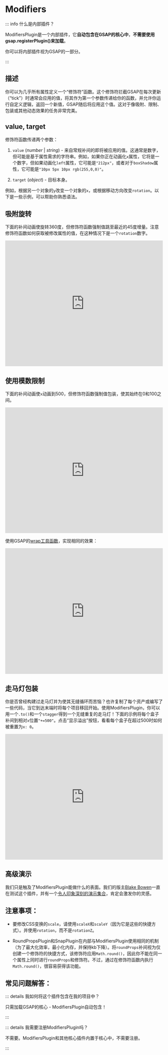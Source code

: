 # Modifiers

::: info 什么是内部插件？

ModifiersPlugin是一个内部插件，它**自动包含在GSAP的核心中**，**不需要使用gsap.registerPlugin()来加载**。

你可以将内部插件视为GSAP的一部分。

:::

## 描述

你可以为几乎所有属性定义一个“修饰符”函数。这个修饰符拦截GSAP在每次更新（“tick”）时通常会应用的值，将其作为第一个参数传递给你的函数，并允许你运行自定义逻辑，返回一个新值，GSAP随后将应用这个值。这对于像吸附、限制、包装或其他动态效果的任务非常完美。

## value, target

修饰符函数传递两个参数：

1. `value` (_number_ | _string_) - 来自常规补间的即将被应用的值。这通常是数字，但可能是基于属性需求的字符串。例如，如果你正在动画化`x`属性，它将是一个数字，但如果动画化`left`属性，它可能是`"212px"`，或者对于`boxShadow`属性，它可能是`"10px 5px 10px rgb(255,0,0)"`。

2. `target` (_object_) - 目标本身。

例如，根据另一个对象的`y`改变一个对象的`x`，或根据移动方向改变`rotation`。以下是一些示例，可以帮助你熟悉语法。

## 吸附旋转

下面的补间动画使旋转360度，但修饰符函数强制值跳至最近的45度增量。注意修饰符函数如何获取被修改属性的值，在这种情况下是一个`rotation`数字。

<iframe src="https://codepen.io/GreenSock/pen/BzJxBB" width="100%" height="400" scrolling="no" frameborder="no" allowtransparency="true" allowfullscreen="true"></iframe>

## 使用模数限制

下面的补间动画使`x`动画到500，但修饰符函数强制值包装，使其始终在0和100之间。

<iframe src="https://codepen.io/GreenSock/pen/MeQmaG" width="100%" height="400" scrolling="no" frameborder="no" allowtransparency="true" allowfullscreen="true"></iframe>

使用GSAP的[wrap工具函数](<https://gsap.com/docs/v3/GSAP/UtilityMethods/wrap()>)，实现相同的效果：

<iframe src="https://codepen.io/GreenSock/pen/WNeWZWb/5364a46c2767c6258132f7805ea0035e" width="100%" height="400" scrolling="no" frameborder="no" allowtransparency="true" allowfullscreen="true"></iframe>

## 走马灯包装

你是否曾经构建过走马灯并为使其无缝循环而苦恼？也许复制了每个资产或编写了一些代码，当它到达末端时将每个项目移回开始。使用ModifiersPlugin，你可以用一个`.to()`和一个`stagger`得到一个无缝重复的走马灯！下面的示例将每个盒子补间到相对`x`位置`"+=500"`。点击“显示溢出”按钮，看看每个盒子在超过500时如何被重置为`x: 0`。

<iframe src="https://codepen.io/GreenSock/pen/QEdpLe" width="100%" height="400" scrolling="no" frameborder="no" allowtransparency="true" allowfullscreen="true"></iframe>

## 高级演示

我们只是触及了ModifiersPlugin能做什么的表面。我们的版主[Blake Bowen](https://gsap.com/community/profile/21420-osublake/)一直在测试这个插件，并有一个[令人印象深刻的演示集合](https://codepen.io/collection/AWxOyk/)，肯定会激发你的灵感。

## 注意事项：

- 要修改CSS变换的`scale`，请使用`scaleX`和`scaleY`（因为它是这些的快捷方式）。并使用`rotation`，而不是`rotationZ`。

- RoundPropsPlugin和SnapPlugin在内部与ModifiersPlugin使用相同的机制（为了最大化效率，最小化内存，并保持kb下降）。将`roundProps`补间视为仅创建一个修饰符的快捷方式，该修饰符应用`Math.round()`，因此你不能在同一个属性上同时进行`roundProps`和修饰符。不过，通过在修饰符函数内执行`Math.round()`，很容易获得该功能。

## 常见问题解答：

::: details 我如何将这个插件包含在我的项目中？

只需加载GSAP的核心 - ModifiersPlugin自动包含！

:::

::: details 我需要注册ModifiersPlugin吗？

不需要。ModifiersPlugin和其他核心插件内置于核心中，不需要注册。

:::
